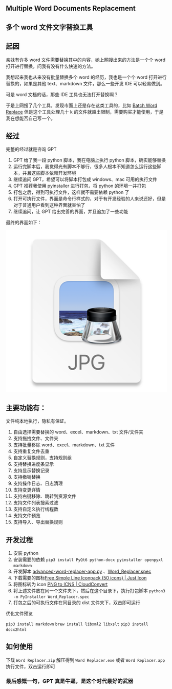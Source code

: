 ## Multiple Word Documents Replacement 

## 多个 word 文件文字替换工具

## 起因

亲妹有许多 word 文件需要替换其中的内容，她上网搜出来的方法是一个个 word 打开进行替换，问我有没有什么快速的方法。

我想起来我也从来没有批量替换多个 word 的经历，我也是一个个 word 打开进行替换的，如果是其他 text、markdown 文件，那么一些开发 IDE 可以轻易做到。

可是 word 文档的话，那些 IDE 工具也无法打开替换啊？

于是上网搜了几个工具，发现市面上还是存在这类工具的，比如 [Batch Word Replace](https://windows.dailydownloaded.com/zh/business-software/word-processing-software/62774-batch-word-replace-download-install/links)
但是这个工具处理几十 k 的文件就超出限制，需要购买才能使用，于是我在想能否自己写一个。

## 经过

完整的经过就是咨询 GPT

1. GPT 给了我一段 python 脚本，我在电脑上执行 python 脚本，确实能够替换
2. 运行完脚本后，我觉得光有脚本不够行，很多人根本不知道怎么运行这些脚本，并且这些脚本依赖开发环境
3. 继续追问 GPT，希望可以将脚本打包成 windows、mac 可用的执行文件
4. GPT 推荐我使用 pyinstaller 进行打包，将 python 的环境一并打包
5. 打包之后，得到可执行文件，这样就不需要依赖 python 了
6. 打开可执行文件，界面是命令行样式的，对于有开发经验的人来说还好，但是对于普通用户看到这种界面就害怕了
7. 继续追问，让 GPT 给出完善的界面，并且追加了一些功能

最终的界面如下：

![img_1.png](img_1.png)

## 主要功能有：

文件纯本地执行，隐私有保证。

1. 自由选择需要替换的 word、excel、markdown、txt 文件/文件夹
2. 支持拖拽文件、文件夹
3. 支持批量移除 word、excel、markdown、txt 文件
4. 支持重复文件去重
5. 自定义替换规则，支持规则组
6. 支持替换进度条显示
7. 支持显示替换记录
8. 支持撤销替换
9. 支持操作日志、日志清理
10. 支持变更详情
11. 支持右键移除、跳转到资源文件
12. 支持文件列表搜索过滤
13. 支持自定义执行线程数
14. 支持文件预览
15. 支持导入、导出替换规则


## 开发过程

1. 安装 python
2. 安装需要的依赖 `pip3 install PyQt6 python-docx pyinstaller openpyxl markdown`
3. 开发脚本 [advanced-word-replacer-app.py](source%2Fadvanced-word-replacer-app.py) 、[Word_Replacer.spec](source%2FWord_Replacer.spec)
4. 下载需要的图标[Free Simple Line Iconpack (50 icons) | Just Icon](https://www.iconarchive.com/show/free-simple-line-icons-by-justicon.html)
5. 将图标转为 icon [PNG to ICNS | CloudConvert](https://cloudconvert.com/png-to-icns)
6. 将上述文件放在同一个文件夹下，然后在这个目录下，执行打包脚本 `python3 -m PyInstaller Word_Replacer.spec`
7. 打包之后的可执行文件在同目录的 dist 文件夹下，双击即可运行

优化文件预览

`pip3 install markdown`
`brew install libxml2 libxslt`
`pip3 install docx2html`

## 如何使用

下载 `Word Replacer.zip` 解压得到 `Word Replacer.exe` 或者 `Word Replacer.app` 执行文件，双击运行即可

### 最后感慨一句，GPT 真是牛逼，是这个时代最好的武器